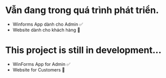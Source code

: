 # Vẫn đang trong quá trình phát triển.
- Winforms App dành cho Admin ✅
- Website dành cho khách hàng 🔄
# This project is still in development...
- WinForms App for Admin ✅
- Website for Customers 🔄
